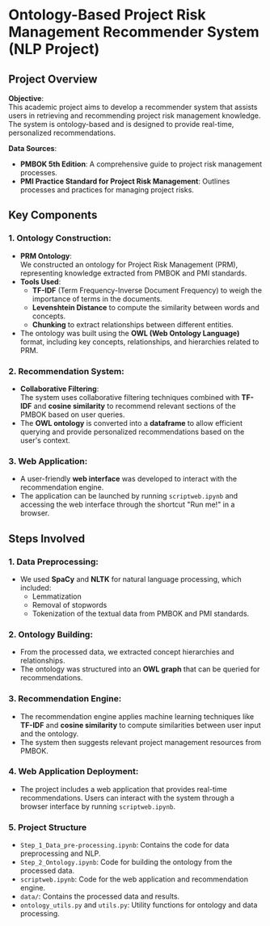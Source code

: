 # Ontology-Based Project Risk Management Recommender System (NLP Project)

## Project Overview

**Objective**:  
This academic project aims to develop a recommender system that assists users in retrieving and recommending project risk management knowledge. The system is ontology-based and is designed to provide real-time, personalized recommendations.

**Data Sources**:
- **PMBOK 5th Edition**: A comprehensive guide to project risk management processes.
- **PMI Practice Standard for Project Risk Management**: Outlines processes and practices for managing project risks.

## Key Components

### 1. Ontology Construction:
- **PRM Ontology**:  
  We constructed an ontology for Project Risk Management (PRM), representing knowledge extracted from PMBOK and PMI standards.
- **Tools Used**:  
  - **TF-IDF** (Term Frequency-Inverse Document Frequency) to weigh the importance of terms in the documents.
  - **Levenshtein Distance** to compute the similarity between words and concepts.
  - **Chunking** to extract relationships between different entities.
- The ontology was built using the **OWL (Web Ontology Language)** format, including key concepts, relationships, and hierarchies related to PRM.

### 2. Recommendation System:
- **Collaborative Filtering**:  
  The system uses collaborative filtering techniques combined with **TF-IDF** and **cosine similarity** to recommend relevant sections of the PMBOK based on user queries.
- The **OWL ontology** is converted into a **dataframe** to allow efficient querying and provide personalized recommendations based on the user's context.

### 3. Web Application:
- A user-friendly **web interface** was developed to interact with the recommendation engine.
- The application can be launched by running `scriptweb.ipynb` and accessing the web interface through the shortcut "Run me!" in a browser.

## Steps Involved

### 1. Data Preprocessing:
- We used **SpaCy** and **NLTK** for natural language processing, which included:
  - Lemmatization
  - Removal of stopwords
  - Tokenization of the textual data from PMBOK and PMI standards.

### 2. Ontology Building:
- From the processed data, we extracted concept hierarchies and relationships.
- The ontology was structured into an **OWL graph** that can be queried for recommendations.

### 3. Recommendation Engine:
- The recommendation engine applies machine learning techniques like **TF-IDF** and **cosine similarity** to compute similarities between user input and the ontology.
- The system then suggests relevant project management resources from PMBOK.

### 4. Web Application Deployment:
- The project includes a web application that provides real-time recommendations. Users can interact with the system through a browser interface by running `scriptweb.ipynb`.

### 5. Project Structure

- `Step_1_Data_pre-processing.ipynb`: Contains the code for data preprocessing and NLP.
- `Step_2_Ontology.ipynb`: Code for building the ontology from the processed data.
- `scriptweb.ipynb`: Code for the web application and recommendation engine.
- `data/`: Contains the processed data and results.
- `ontology_utils.py` and `utils.py`: Utility functions for ontology and data processing.

